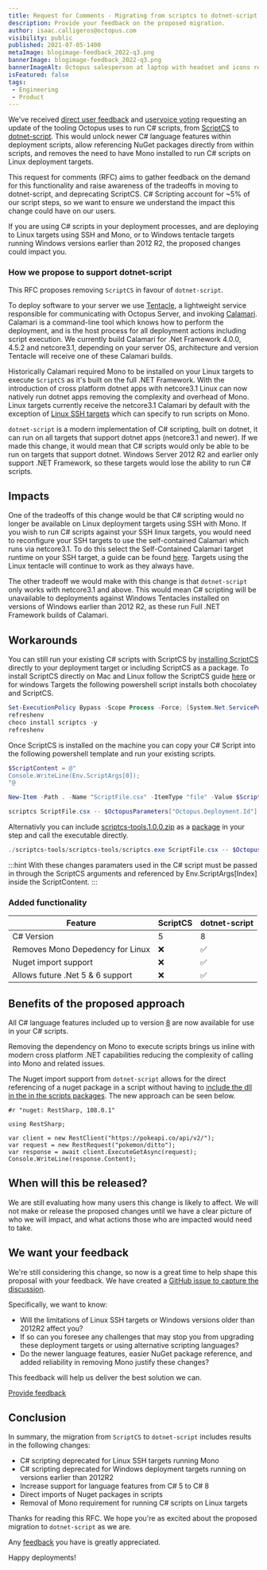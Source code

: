 ```yaml
---
title: Request for Comments - Migrating from scriptcs to dotnet-script
description: Provide your feedback on the proposed migration.
author: isaac.calligeros@octopus.com
visibility: public
published: 2021-07-05-1400
metaImage: blogimage-feedback_2022-q3.png
bannerImage: blogimage-feedback_2022-q3.png
bannerImageAlt: Octopus salesperson at laptop with headset and icons representing customer feedback
isFeatured: false
tags:
 - Engineering
 - Product
---
```



We've received [direct user feedback](https://help.octopus.com/t/consider-use-dotnet-script-vs-scriptcs/22144) and [uservoice voting](https://octopusdeploy.uservoice.com/forums/170787-general/suggestions/31454668-allow-the-use-of-c-script-csx-using-net-core) requesting an update of the tooling Octopus uses to run C# scripts, from [ScriptCS](https://github.com/scriptcs/scriptcs) to [dotnet-script](https://github.com/filipw/dotnet-script). This would unlock newer C# language features within deployment scripts, allow referencing NuGet packages directly from within scripts, and removes the need to have Mono installed to run C# scripts on Linux deployment targets.

This request for comments (RFC) aims to gather feedback on the demand for this functionality and raise awareness of the tradeoffs in moving to dotnet-script, and deprecating ScriptCS. C# Scripting account for ~5% of our script steps, so we want to ensure we understand the impact this change could have on our users.

If you are using C# scripts in your deployment processes, and are deploying to Linux targets using SSH and Mono, or to Windows tentacle targets running Windows versions earlier than 2012 R2, the proposed changes could impact you.

### How we propose to support dotnet-script

This RFC proposes removing `ScriptCS` in favour of `dotnet-script`.

To deploy software to your server we use [Tentacle](https://github.com/OctopusDeploy/OctopusTentacle), a lightweight service responsible for communicating with Octopus Server, and invoking [Calamari](https://github.com/OctopusDeploy/Calamari). Calamari is a command-line tool which knows how to perform the deployment, and is the host process for all deployment actions including script execution. We currently build Calamari for .Net Framework 4.0.0, 4.5.2 and netcore3.1, depending on your server OS, architecture and version Tentacle will receive one of these Calamari builds.

Historically Calamari required Mono to be installed on your Linux targets to execute `ScriptCS` as it's built on the full .NET Framework. With the introduction of cross platform dotnet apps with netcore3.1 Linux can now natively run dotnet apps removing the complexity and overhead of Mono. Linux targets currently receive the netcore3.1 Calamari by default with the exception of [Linux SSH targets](https://octopus.com/docs/infrastructure/deployment-targets/linux/ssh-target#add-an-ssh-connection) which can specify to run scripts on Mono.

`dotnet-script` is a modern implementation of C# scripting, built on dotnet, it can run on all targets that support dotnet apps (netcore3.1 and newer). If we made this change, it would mean that C# scripts would only be able to be run on targets that support dotnet. Windows Server 2012 R2 and earlier only support .NET Framework, so these targets would lose the ability to run C# scripts.

## Impacts

One of the tradeoffs of this change would be that C# scripting would no longer be available on Linux deployment targets using SSH with Mono. If you wish to run C# scripts against your SSH linux targets, you would need to reconfigure your SSH targets to use the self-contained Calamari which runs via netcore3.1. To do this select the Self-Contained Calamari target runtime on your SSH target, a guide can be found [here](https://octopus.com/docs/infrastructure/deployment-targets/linux/ssh-target#self-contained-calamari). Targets using the Linux tentacle will continue to work as they always have.

The other tradeoff we would make with this change is that `dotnet-script` only works with netcore3.1 and above. This would mean C# scripting will be unavailable to deployments against Windows Tentacles installed on versions of Windows earlier than 2012 R2, as these run Full .NET Framework builds of Calamari. 

## Workarounds

You can still run your existing C# scripts with ScriptCS by [installing ScriptCS](https://github.com/scriptcs/scriptcs#getting-scriptcs) directly to your deployment target or including ScriptCS as a package. To install ScriptCS directly on Mac and Linux follow the ScriptCS guide [here](https://github.com/scriptcs/scriptcs/wiki/Building-on-Mac-and-Linux) or for windows Targets the following powershell script installs both chocolatey and ScriptCS.

```powershell
Set-ExecutionPolicy Bypass -Scope Process -Force; [System.Net.ServicePointManager]::SecurityProtocol = [System.Net.ServicePointManager]::SecurityProtocol -bor 3072; iex ((New-Object System.Net.WebClient).DownloadString('https://community.chocolatey.org/install.ps1'))
refreshenv
choco install scriptcs -y
refreshenv
```

Once ScriptCS is installed on the machine you can copy your C# Script into the following powershell template and run your existing scripts.

```powershell
$ScriptContent = @"
Console.WriteLine(Env.ScriptArgs[0]);
"@

New-Item -Path . -Name "ScriptFile.csx" -ItemType "file" -Value $ScriptContent

scriptcs ScriptFile.csx -- $OctopusParameters["Octopus.Deployment.Id"]
```

Alternativly you can include [scriptcs-tools.1.0.0.zip](scriptcs-tools.1.0.0.zip) as a [package](https://octopus.com/blog/script-step-packages) in your step and call the executable directly.

```powershell
./scriptcs-tools/scriptcs-tools/scriptcs.exe ScriptFile.csx -- $OctopusParameters["Octopus.Deployment.Id"]
```

:::hint
With these changes paramaters used in the C# script must be passed in through the ScriptCS arguments and referenced by Env.ScriptArgs[Index] inside the ScriptContent. 
:::

### Added functionality
| Feature                               | ScriptCS          | dotnet-script    |
|---------------------------------------|-------------------|------------------|
| C# Version                            | 5                 | 8                |
| Removes Mono Depedency for Linux      | ❌                | ✅              |
| Nuget import support                  | ❌                | ✅              |
| Allows future .Net 5 & 6 support      | ❌                | ✅              |


## Benefits of the proposed approach

All C# language features included up to version [8](https://docs.microsoft.com/en-us/dotnet/csharp/whats-new/csharp-8) are now available for use in your C# scripts.

Removing the dependency on Mono to execute scripts brings us inline with modern cross platform .NET capabilities reducing the complexity of calling into Mono and related issues.

The Nuget import support from `dotnet-script` allows for the direct referencing of a nuget package in a script without having to [include the dll in the in the scripts packages](https://octopus.com/docs/octopus-rest-api/octopus.client/using-client-in-octopus). The new approach can be seen below.

```
#r "nuget: RestSharp, 108.0.1"

using RestSharp;
  
var client = new RestClient("https://pokeapi.co/api/v2/");
var request = new RestRequest("pokemon/ditto");
var response = await client.ExecuteGetAsync(request);
Console.WriteLine(response.Content);
```

## When will this be released?

We are still evaluating how many users this change is likely to affect. We will not make or release the proposed changes until we have a clear picture of who we will impact, and what actions those who are impacted would need to take.

## We want your feedback

We're still considering this change, so now is a great time to help shape this proposal with your feedback. We have created a [GitHub issue to capture the discussion](https://github.com/OctopusDeploy/StepsFeedback/issues/9).

Specifically, we want to know:

- Will the limitations of Linux SSH targets or Windows versions older than 2012R2 affect you?
- If so can you foresee any challenges that may stop you from upgrading these deployment targets or using alternative scripting languages?
- Do the newer language features, easier NuGet package reference, and added reliability in removing Mono justify these changes?

This feedback will help us deliver the best solution we can.

<span><a class="btn btn-success" href="https://github.com/OctopusDeploy/StepsFeedback/issues/9">Provide feedback</a></span>

## Conclusion

In summary, the migration from `ScriptCS` to `dotnet-script` includes results in the following changes:

- C# scripting deprecated for Linux SSH targets running Mono
- C# scripting deprecated for Windows deployment targets running on versions earlier than 2012R2
- Increase support for language features from C# 5 to C# 8
- Direct imports of Nuget packages in scripts
- Removal of Mono requirement for running C# scripts on Linux targets

Thanks for reading this RFC. We hope you're as excited about the proposed migration to `dotnet-script` as we are.

Any [feedback](https://github.com/OctopusDeploy/StepsFeedback/issues/9) you have is greatly appreciated.

Happy deployments!